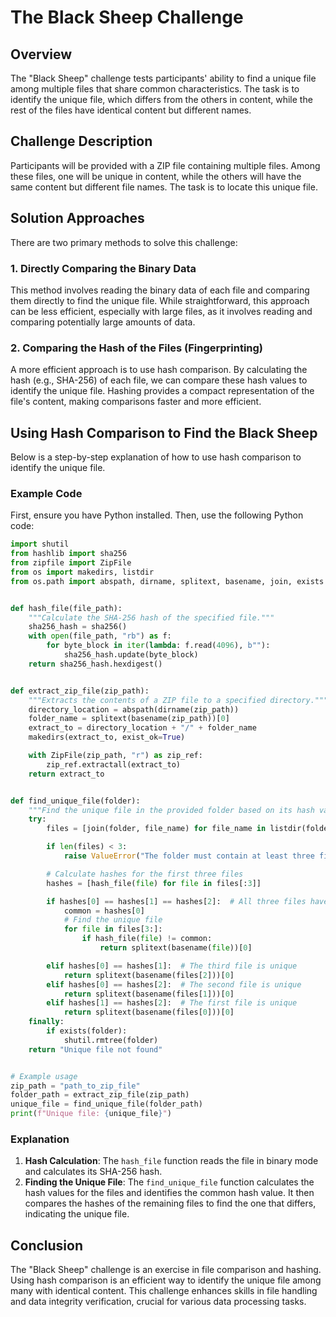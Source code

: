 # The Black Sheep Challenge

## Overview

The "Black Sheep" challenge tests participants' ability to find a unique file among multiple files that share common characteristics. The task is to identify the unique file, which differs from the others in content, while the rest of the files have identical content but different names.

## Challenge Description

Participants will be provided with a ZIP file containing multiple files. Among these files, one will be unique in content, while the others will have the same content but different file names. The task is to locate this unique file.

## Solution Approaches

There are two primary methods to solve this challenge:

### 1. Directly Comparing the Binary Data

This method involves reading the binary data of each file and comparing them directly to find the unique file. While straightforward, this approach can be less efficient, especially with large files, as it involves reading and comparing potentially large amounts of data.

### 2. Comparing the Hash of the Files (Fingerprinting)

A more efficient approach is to use hash comparison. By calculating the hash (e.g., SHA-256) of each file, we can compare these hash values to identify the unique file. Hashing provides a compact representation of the file's content, making comparisons faster and more efficient.

## Using Hash Comparison to Find the Black Sheep

Below is a step-by-step explanation of how to use hash comparison to identify the unique file.

### Example Code

First, ensure you have Python installed. Then, use the following Python code:

```python
import shutil
from hashlib import sha256
from zipfile import ZipFile
from os import makedirs, listdir
from os.path import abspath, dirname, splitext, basename, join, exists


def hash_file(file_path):
    """Calculate the SHA-256 hash of the specified file."""
    sha256_hash = sha256()
    with open(file_path, "rb") as f:
        for byte_block in iter(lambda: f.read(4096), b""):
            sha256_hash.update(byte_block)
    return sha256_hash.hexdigest()


def extract_zip_file(zip_path):
    """Extracts the contents of a ZIP file to a specified directory."""
    directory_location = abspath(dirname(zip_path))
    folder_name = splitext(basename(zip_path))[0]
    extract_to = directory_location + "/" + folder_name
    makedirs(extract_to, exist_ok=True)

    with ZipFile(zip_path, "r") as zip_ref:
        zip_ref.extractall(extract_to)
    return extract_to


def find_unique_file(folder):
    """Find the unique file in the provided folder based on its hash value."""
    try:
        files = [join(folder, file_name) for file_name in listdir(folder)]

        if len(files) < 3:
            raise ValueError("The folder must contain at least three files.")

        # Calculate hashes for the first three files
        hashes = [hash_file(file) for file in files[:3]]

        if hashes[0] == hashes[1] == hashes[2]:  # All three files have the same content
            common = hashes[0]
            # Find the unique file
            for file in files[3:]:
                if hash_file(file) != common:
                    return splitext(basename(file))[0]

        elif hashes[0] == hashes[1]:  # The third file is unique
            return splitext(basename(files[2]))[0]
        elif hashes[0] == hashes[2]:  # The second file is unique
            return splitext(basename(files[1]))[0]
        elif hashes[1] == hashes[2]:  # The first file is unique
            return splitext(basename(files[0]))[0]
    finally:
        if exists(folder):
            shutil.rmtree(folder)
    return "Unique file not found"


# Example usage
zip_path = "path_to_zip_file"
folder_path = extract_zip_file(zip_path)
unique_file = find_unique_file(folder_path)
print(f"Unique file: {unique_file}")
```

### Explanation

1. **Hash Calculation**: The `hash_file` function reads the file in binary mode and calculates its SHA-256 hash.
2. **Finding the Unique File**: The `find_unique_file` function calculates the hash values for the files and identifies the common hash value. It then compares the hashes of the remaining files to find the one that differs, indicating the unique file.

## Conclusion

The "Black Sheep" challenge is an exercise in file comparison and hashing. Using hash comparison is an efficient way to identify the unique file among many with identical content. This challenge enhances skills in file handling and data integrity verification, crucial for various data processing tasks.
